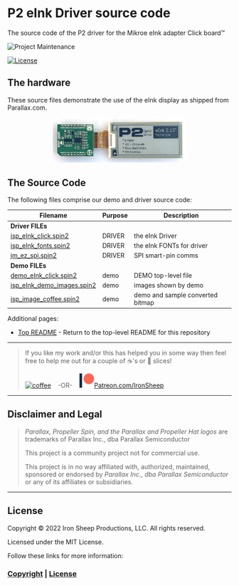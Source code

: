 # P2 eInk Driver source code
The source code of the P2 driver for the Mikroe eInk adapter Click board™

![Project Maintenance][maintenance-shield]

[![License][license-shield]](LICENSE)


## The hardware

These source files demonstrate the use of the eInk display as shipped from Parallax.com. 
<p align="center">
  <img src="../Images/eink_213.jpg" width="300">
</p>

## The Source Code

The following files comprise our demo and driver source code:

| Filename | Purpose | Description |
| --- | --- | --- |
| **Driver FILEs**
| [isp\_eInk_click.spin2](isp_eInk_click.spin2) | DRIVER | the eInk Driver
| [isp\_eInk_fonts.spin2](isp_eInk_fonts.spin2) | DRIVER | the eInk FONTs for driver
| [jm\_ez_spi.spin2](jm_ez_spi.spin2) | DRIVER | SPI smart-pin comms
| **Demo FILEs**
| [demo\_eInk_click.spin2](demo_eInk_click.spin2) | demo | DEMO top-level file
| [isp\_eInk\_demo_images.spin2](isp_eInk_demo_images.spin2) | demo | images shown by demo
| [isp\_image_coffee.spin2](isp_image_coffee.spin2) | demo | demo and sample converted bitmap


Additional pages:

- [Top README](https://github.com/ironsheep/P2-Click-eInk) - Return to the top-level README for this repository



---

> If you like my work and/or this has helped you in some way then feel free to help me out for a couple of :coffee:'s or :pizza: slices!
>
> [![coffee](https://www.buymeacoffee.com/assets/img/custom_images/black_img.png)](https://www.buymeacoffee.com/ironsheep) &nbsp;&nbsp; -OR- &nbsp;&nbsp; [![Patreon](../Images/patreon.png)](https://www.patreon.com/IronSheep?fan_landing=true)[Patreon.com/IronSheep](https://www.patreon.com/IronSheep?fan_landing=true)

---

## Disclaimer and Legal

> *Parallax, Propeller Spin, and the Parallax and Propeller Hat logos* are trademarks of Parallax Inc., dba Parallax Semiconductor
>
> This project is a community project not for commercial use.
>
> This project is in no way affiliated with, authorized, maintained, sponsored or endorsed by *Parallax Inc., dba Parallax Semiconductor* or any of its affiliates or subsidiaries.

---

## License

Copyright © 2022 Iron Sheep Productions, LLC. All rights reserved.

Licensed under the MIT License.

Follow these links for more information:

### [Copyright](../copyright) | [License](../LICENSE)

[maintenance-shield]: https://img.shields.io/badge/maintainer-stephen%40ironsheep%2ebiz-blue.svg?style=for-the-badge

[license-shield]: https://camo.githubusercontent.com/bc04f96d911ea5f6e3b00e44fc0731ea74c8e1e9/68747470733a2f2f696d672e736869656c64732e696f2f6769746875622f6c6963656e73652f69616e74726963682f746578742d646976696465722d726f772e7376673f7374796c653d666f722d7468652d6261646765
